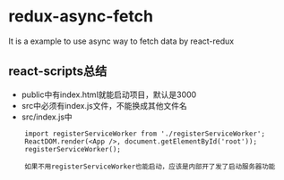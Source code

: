 # redux-async-fetch
It is a example to use async way to fetch data by react-redux


## react-scripts总结
- public中有index.html就能启动项目，默认是3000
- src中必须有index.js文件，不能换成其他文件名
- src/index.js中
```
    import registerServiceWorker from './registerServiceWorker';
    ReactDOM.render(<App />, document.getElementById('root'));
    registerServiceWorker();

    如果不用registerServiceWorker也能启动，应该是内部开了发了启动服务器功能
```